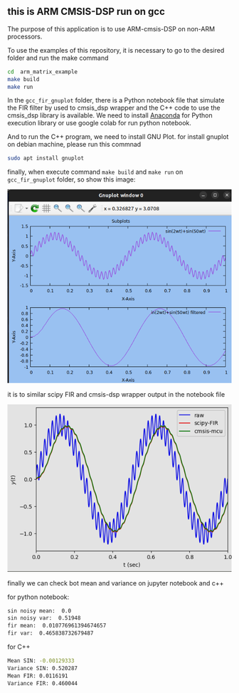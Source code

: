 ## this is ARM CMSIS-DSP run on gcc

The purpose of this application is to use ARM-cmsis-DSP on non-ARM processors.

To use the examples of this repository, it is necessary to go to the desired folder and run the make command 

```sh
cd  arm_matrix_example
make build
make run
```

In the `gcc_fir_gnuplot` folder, there is a Python notebook file that simulate the FIR filter by used to cmsis_dsp wrapper and the C++ code to use the cmsis_dsp library is available.
We need to install [Anaconda](https://www.anaconda.com/download) for Python execution library or  use google colab for run python notebook. 

And to run the C++ program, we need to install GNU Plot. for install gnuplot on debian machine, please run this commnad

```sh
sudo apt install gnuplot

```
finally, when execute command `make build` and `make run` on `gcc_fir_gnuplot` folder, so show 
this image:

![ARM_CMSIS_DSP_FIR_Cpp](/assets/FIR_output_gnuplot.png "ARM CMSIS DSP FIR Cpp")

it is to similar scipy FIR and cmsis-dsp wrapper output in the notebook file

![ARM_CMSIS_DSP_FIR_python](/assets/FIR_output_py.png "ARM CMSIS DSP FIR python")

finally we can check bot mean and variance on jupyter notebook and c++

for python notebook:

```sh
sin noisy mean:  0.0
sin noisy var:  0.51948
fir mean:  0.010776961394674657
fir var:  0.465838732679487
```

for C++

```sh
Mean SIN: -0.00129333
Variance SIN: 0.520287
Mean FIR: 0.0116191
Variance FIR: 0.460044

```



